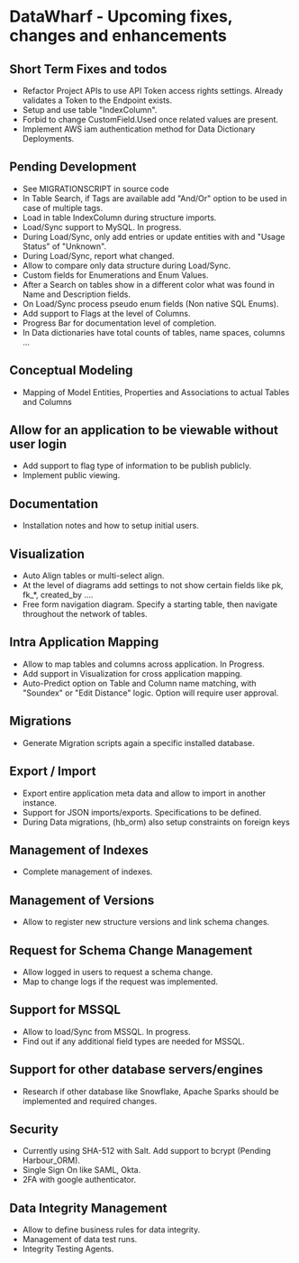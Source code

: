 # DataWharf - Upcoming fixes, changes and enhancements

## Short Term Fixes and todos
- Refactor Project APIs to use API Token access rights settings. Already validates a Token to the Endpoint exists.
- Setup and use table "IndexColumn".
- Forbid to change CustomField.Used once related values are present.
- Implement AWS iam authentication method for Data Dictionary Deployments.

## Pending Development
- See MIGRATIONSCRIPT in source code
- In Table Search, if Tags are available add "And/Or" option to be used in case of multiple tags.
- Load in table IndexColumn during structure imports.
- Load/Sync support to MySQL. In progress.
- During Load/Sync, only add entries or update entities with and "Usage Status" of "Unknown".
- During Load/Sync, report what changed.
- Allow to compare only data structure during Load/Sync.
- Custom fields for Enumerations and Enum Values.
- After a Search on tables show in a different color what was found in Name and Description fields.
- On Load/Sync process pseudo enum fields (Non native SQL Enums).
- Add support to Flags at the level of Columns.
- Progress Bar for documentation level of completion.
- In Data dictionaries have total counts of tables, name spaces, columns ...

## Conceptual Modeling
- Mapping of Model Entities, Properties and Associations to actual Tables and Columns

## Allow for an application to be viewable without user login
- Add support to flag type of information to be publish publicly.
- Implement public viewing.

## Documentation
- Installation notes and how to setup initial users.

## Visualization
- Auto Align tables or multi-select align.
- At the level of diagrams add settings to not show certain fields like pk, fk_*, created_by ....
- Free form navigation diagram. Specify a starting table, then navigate throughout the network of tables.

## Intra Application Mapping
- Allow to map tables and columns across application. In Progress.
- Add support in Visualization for cross application mapping.
- Auto-Predict option on Table and Column name matching, with "Soundex" or "Edit Distance" logic. Option will require user approval.

## Migrations
- Generate Migration scripts again a specific installed database.

## Export / Import
- Export entire application meta data and allow to import in another instance.
- Support for JSON imports/exports. Specifications to be defined.
- During Data migrations, (hb_orm) also setup constraints on foreign keys

## Management of Indexes
- Complete management of indexes.

## Management of Versions
- Allow to register new structure versions and link schema changes.

## Request for Schema Change Management
- Allow logged in users to request a schema change. 
- Map to change logs if the request was implemented.

## Support for MSSQL
- Allow to load/Sync from MSSQL. In progress.
- Find out if any additional field types are needed for MSSQL.

## Support for other database servers/engines
- Research if other database like Snowflake, Apache Sparks should be implemented and required changes.

## Security
- Currently using SHA-512 with Salt. Add support to bcrypt (Pending Harbour_ORM).
- Single Sign On like SAML, Okta.
- 2FA with google authenticator.

## Data Integrity Management
- Allow to define business rules for data integrity.
- Management of data test runs.
- Integrity Testing Agents.
